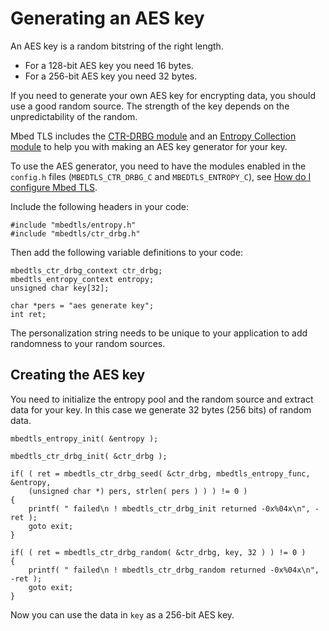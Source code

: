 # Generating an AES key

An AES key is a random bitstring of the right length.

* For a 128-bit AES key you need 16 bytes.
* For a 256-bit AES key you need 32 bytes.

If you need to generate your own AES key for encrypting data, you should use a good random source. The strength of the key depends on the unpredictability of the random.

Mbed TLS includes the [CTR-DRBG module](/ctr-drbg-source-code) and an [Entropy Collection module](/entropy-source-code) to help you with making an AES key generator for your key.

To use the AES generator, you need to have the modules enabled in the `config.h` files (`MBEDTLS_CTR_DRBG_C` and `MBEDTLS_ENTROPY_C`), see [How do I configure Mbed TLS](/kb/compiling-and-building/how-do-i-configure-mbedtls).

Include the following headers in your code:

    #include "mbedtls/entropy.h"
    #include "mbedtls/ctr_drbg.h"

Then add the following variable definitions to your code:

    mbedtls_ctr_drbg_context ctr_drbg;
    mbedtls_entropy_context entropy;
    unsigned char key[32];

    char *pers = "aes generate key";
    int ret;

The personalization string needs to be unique to your application to add randomness to your random sources.

## Creating the AES key

You need to initialize the entropy pool and the random source and extract data for your key. In this case we generate 32 bytes (256 bits) of random data.

    mbedtls_entropy_init( &entropy );

    mbedtls_ctr_drbg_init( &ctr_drbg );

    if( ( ret = mbedtls_ctr_drbg_seed( &ctr_drbg, mbedtls_entropy_func, &entropy,
        (unsigned char *) pers, strlen( pers ) ) ) != 0 )
    {
        printf( " failed\n ! mbedtls_ctr_drbg_init returned -0x%04x\n", -ret );
        goto exit;
    }

    if( ( ret = mbedtls_ctr_drbg_random( &ctr_drbg, key, 32 ) ) != 0 )
    {
        printf( " failed\n ! mbedtls_ctr_drbg_random returned -0x%04x\n", -ret );
        goto exit;
    }

Now you can use the data in `key` as a 256-bit AES key.

<!-- This guide from Mbed TLS explains how to generate an AES key.","AES key generation, generate AES key, AES key","aes, aes key, key generation, snippet, entropy, randomness, random -->
